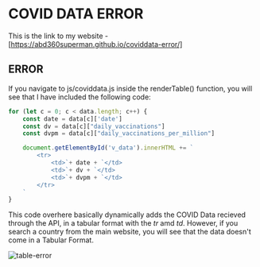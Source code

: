 # COVID DATA ERROR

This is the link to my website - [https://abd360superman.github.io/coviddata-error/]

## ERROR

If you navigate to js/coviddata.js inside the renderTable() function, you will see that I have included the following code:

```javascript
for (let c = 0; c < data.length; c++) {
    const date = data[c]['date']
    const dv = data[c]["daily_vaccinations"]
    const dvpm = data[c]["daily_vaccinations_per_million"]

    document.getElementById('v_data').innerHTML += `
        <tr>
            <td>`+ date + `</td>
            <td>`+ dv + `</td>
            <td>`+ dvpm + `</td>
        </tr>
    `
}
```

This code overhere basically dynamically adds the COVID Data recieved through the API, in a tabular format with the *tr* amd *td*. However, if you search a country from the main website, you will see that the data doesn't come in a Tabular Format. 

![table-error](https://user-images.githubusercontent.com/78216399/138656109-2545f194-3619-421e-ba2a-f388aab200f7.png)
